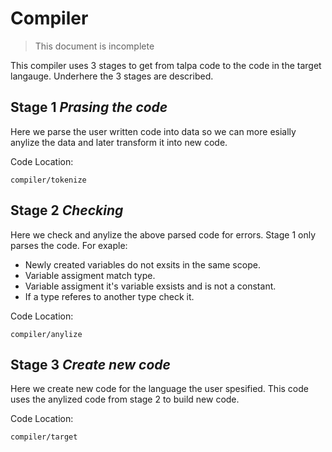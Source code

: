 # Compiler

> This document is incomplete

This compiler uses 3 stages to get from talpa code to the code in the target langauge.
Underhere the 3 stages are described.

## Stage 1 *Prasing the code*

Here we parse the user written code into data so we can more esially anylize the data and later transform it into new code.

Code Location:
```
compiler/tokenize
```

## Stage 2 *Checking*

Here we check and anylize the above parsed code for errors.
Stage 1 only parses the code.
For exaple:
- Newly created variables do not exsits in the same scope.
- Variable assigment match type.
- Variable assigment it's variable exsists and is not a constant.
- If a type referes to another type check it.

Code Location:
```
compiler/anylize
```

## Stage 3 *Create new code*

Here we create new code for the language the user spesified.
This code uses the anylized code from stage 2 to build new code.

Code Location:
```
compiler/target
```
